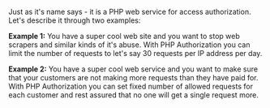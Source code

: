 Just as it's name says - it is a PHP web service for access authorization. Let's describe it through two examples:

**Example 1:** You have a super cool web site and you want to stop web scrapers and similar kinds of it's abuse. With PHP Authorization you can limit the number of requests to let's say 30 requests per IP address per day.

**Example 2:** You have a super cool web service and you want to make sure that your customers are not making more requests than they have paid for. With PHP Authorization you can set fixed number of allowed requests for each customer and rest assured that no one will get a single request more.